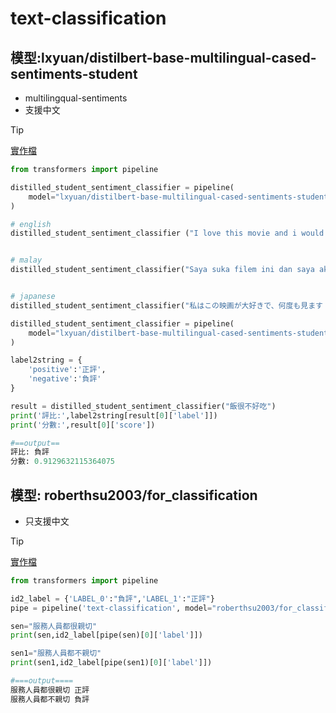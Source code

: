 # text-classification
## 模型:lxyuan/distilbert-base-multilingual-cased-sentiments-student
- multilingqual-sentiments
- 支援中文

> [!TIP]
> [實作檔](./demo1.ipynb)

```python
from transformers import pipeline

distilled_student_sentiment_classifier = pipeline(
    model="lxyuan/distilbert-base-multilingual-cased-sentiments-student"
)

# english
distilled_student_sentiment_classifier ("I love this movie and i would watch it again and again!")


# malay
distilled_student_sentiment_classifier("Saya suka filem ini dan saya akan menontonnya lagi dan lagi!")


# japanese
distilled_student_sentiment_classifier("私はこの映画が大好きで、何度も見ます！")


```


```python
distilled_student_sentiment_classifier = pipeline(
    model="lxyuan/distilbert-base-multilingual-cased-sentiments-student"
)

label2string = {
    'positive':'正評',
    'negative':'負評'
}

result = distilled_student_sentiment_classifier("飯很不好吃")
print('評比:',label2string[result[0]['label']])
print('分數:',result[0]['score'])

#==output==
評比: 負評
分數: 0.9129632115364075
```


## 模型: roberthsu2003/for_classification
- 只支援中文

> [!TIP]
> [實作檔](./demo2.ipynb)

```python
from transformers import pipeline

id2_label = {'LABEL_0':"負評",'LABEL_1':"正評"}
pipe = pipeline('text-classification', model="roberthsu2003/for_classification")

sen="服務人員都很親切"
print(sen,id2_label[pipe(sen)[0]['label']])

sen1="服務人員都不親切"
print(sen1,id2_label[pipe(sen1)[0]['label']])

#===output====
服務人員都很親切 正評
服務人員都不親切 負評
```
